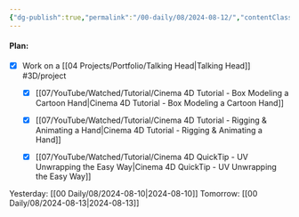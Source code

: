 ```yaml
---
{"dg-publish":true,"permalink":"/00-daily/08/2024-08-12/","contentClasses":"daily Monday page-white","noteIcon":"","created":"2025-01-21T01:20:16.255+10:00","updated":"2025-01-21T15:25:26.634+10:00"}
---
```


#### Plan:
- [x] Work on a [[04 Projects/Portfolio/Talking Head\|Talking Head]] #3D/project
	- [x] [[07/YouTube/Watched/Tutorial/Cinema 4D Tutorial - Box Modeling a Cartoon Hand\|Cinema 4D Tutorial - Box Modeling a Cartoon Hand]]
	- [x] [[07/YouTube/Watched/Tutorial/Cinema 4D Tutorial - Rigging & Animating a Hand\|Cinema 4D Tutorial - Rigging & Animating a Hand]]
	- [x] [[07/YouTube/Watched/Tutorial/Cinema 4D QuickTip - UV Unwrapping the Easy Way\|Cinema 4D QuickTip - UV Unwrapping the Easy Way]]


Yesterday: [[00 Daily/08/2024-08-10\|2024-08-10]]
Tomorrow: [[00 Daily/08/2024-08-13\|2024-08-13]]